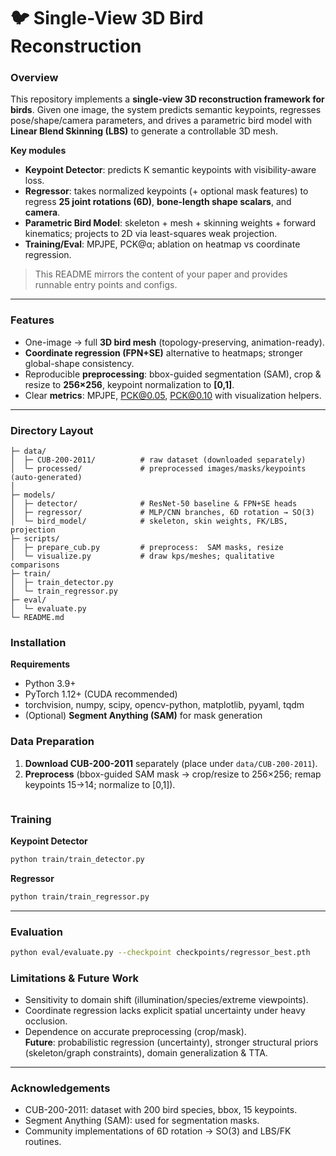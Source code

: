 # 🐦 Single-View 3D Bird Reconstruction

### Overview
This repository implements a **single-view 3D reconstruction framework for birds**. Given one image, the system predicts semantic keypoints, regresses pose/shape/camera parameters, and drives a parametric bird model with **Linear Blend Skinning (LBS)** to generate a controllable 3D mesh.

**Key modules**
- **Keypoint Detector**: predicts K semantic keypoints with visibility-aware loss.
- **Regressor**: takes normalized keypoints (+ optional mask features) to regress **25 joint rotations (6D)**, **bone-length shape scalars**, and **camera**.
- **Parametric Bird Model**: skeleton + mesh + skinning weights + forward kinematics; projects to 2D via least-squares weak projection.
- **Training/Eval**: MPJPE, PCK@α; ablation on heatmap vs coordinate regression.

> This README mirrors the content of your paper and provides runnable entry points and configs.

---

### Features
- One-image → full **3D bird mesh** (topology-preserving, animation-ready).
- **Coordinate regression (FPN+SE)** alternative to heatmaps; stronger global-shape consistency.
- Reproducible **preprocessing**: bbox-guided segmentation (SAM), crop & resize to **256×256**, keypoint normalization to **[0,1]**.
- Clear **metrics**: MPJPE, PCK@0.05, PCK@0.10 with visualization helpers.

---

### Directory Layout
```
├─ data/
│  ├─ CUB-200-2011/          # raw dataset (downloaded separately)
│  └─ processed/             # preprocessed images/masks/keypoints (auto-generated)
│  
├─ models/
│  ├─ detector/              # ResNet-50 baseline & FPN+SE heads
│  ├─ regressor/             # MLP/CNN branches, 6D rotation → SO(3)
│  └─ bird_model/            # skeleton, skin weights, FK/LBS, projection
├─ scripts/
│  ├─ prepare_cub.py         # preprocess:  SAM masks, resize
│  └─ visualize.py           # draw kps/meshes; qualitative comparisons
├─ train/
│  ├─ train_detector.py
│  └─ train_regressor.py
├─ eval/
│  └─ evaluate.py
└─ README.md

```

### Installation
**Requirements**
- Python 3.9+
- PyTorch 1.12+ (CUDA recommended)
- torchvision, numpy, scipy, opencv-python, matplotlib, pyyaml, tqdm
- (Optional) **Segment Anything (SAM)** for mask generation


### Data Preparation
1) **Download CUB-200-2011** separately (place under `data/CUB-200-2011`).  
2) **Preprocess** (bbox-guided SAM mask → crop/resize to 256×256; remap keypoints 15→14; normalize to [0,1]).
```
```

### Training
**Keypoint Detector**
```bash
python train/train_detector.py 
```
**Regressor**
```bash
python train/train_regressor.py 
```

---

### Evaluation
```bash
python eval/evaluate.py --checkpoint checkpoints/regressor_best.pth
```


### Limitations & Future Work
- Sensitivity to domain shift (illumination/species/extreme viewpoints).  
- Coordinate regression lacks explicit spatial uncertainty under heavy occlusion.  
- Dependence on accurate preprocessing (crop/mask).  
**Future**: probabilistic regression (uncertainty), stronger structural priors (skeleton/graph constraints), domain generalization & TTA.

---

### Acknowledgements
- CUB-200-2011: dataset with 200 bird species, bbox, 15 keypoints.  
- Segment Anything (SAM): used for segmentation masks.  
- Community implementations of 6D rotation → SO(3) and LBS/FK routines.


